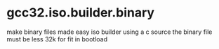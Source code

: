 # gcc32.iso.builder.binary
make binary files made easy iso builder using a c source
the binary file must be less 32k for fit in bootload 
